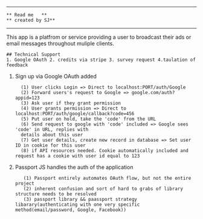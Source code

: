 
*********************
    ** Read me   **                                                           ** created by SJ**
*********************

This app is a platfrom or service providing a user to broadcast their ads or email messages throughout muliple clients.

    ## Technical Support
    1. Google OAuth 2. credits via stripe 3. survey request 4.taulation of feedback

 1. Sign up via Google OAuth added 

          (1) User clicks Login => Direct to localhost:PORT/auth/Google
          (2) Forward users's request to Google => google.com/auth?appid=123
          (3) Ask user if they grant permission
          (4) User grants permission => Direct to localhost:PORT/auth/google/callback?code=456
          (5) Put user on hold, take the 'code' from the URL
          (6) Send request to google with 'code' included => Google sees 'code' in URL, replies with 
          details about this user
          (7) Get user details, create new record in database => Set user ID in cookie for this user
          (8) if API resources needed. Cookie automatically included and request has a cookie with user id equal to 123


2. Passport JS handles the auth of the application

          (1) Passport entirely automates OAuth flow, but not the entire project
          (2) inherent confusion and sort of hard to grabs of library structure needs to be resolved
          (3) passport library && paassport strategy libarary(authenticating with one very specific method(email/password, Google, Facebook))
          